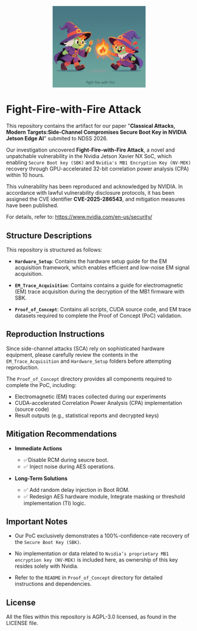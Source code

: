 <div align="center">
  <img src="./Logo.png" width="50%" />
</div>

# Fight-Fire-with-Fire Attack
This repository contains the artifact for our paper "**Classical Attacks, Modern Targets:Side-Channel Compromises Secure Boot Key in NVIDIA Jetson Edge AI**" submited to NDSS 2026.

Our investigation uncovered **Fight-Fire-with-Fire Attack**, a novel and unpatchable vulnerability in the Nvidia Jetson Xavier NX SoC, which enabling `Secure Boot key (SBK)` and `Nvidia's MB1 Encryption Key (NV-MEK)` recovery through GPU-accelerated 32-bit correlation power analysis (CPA) within 10 hours.

This vulnerability has been reproduced and acknowledged by NVIDIA. In accordance with lawful vulnerability disclosure protocols, it has been assigned the CVE identifier **CVE-2025-286543**, and mitigation measures have been published. 

For details, refer to: <https://www.nvidia.com/en-us/security/>

## Structure Descriptions
This repository is structured as follows:

- **`Hardware_Setup`**: Contains the hardware setup guide for the EM acquisition framework, which enables efficient and low-noise EM signal acquisition.

- **`EM_Trace_Acquisition`**: Contains contains a guide for electromagnetic (EM) trace acquisition during the decryption of the MB1 firmware with SBK.

- **`Proof_of_Concept`**: Contains all scripts, CUDA source code, and EM trace datasets required to complete the Proof of Concept (PoC) validation.

## Reproduction Instructions
Since side-channel attacks (SCA) rely on sophisticated hardware equipment, please carefully review the contents in the `EM_Trace_Acquisition` and `Hardware_Setup` folders before attempting reproduction.

The `Proof_of_Concept` directory provides all components required to complete the PoC, including:

- Electromagnetic (EM) traces collected during our experiments
- CUDA-accelerated Correlation Power Analysis (CPA) implementation (source code)
- Result outputs (e.g., statistical reports and decrypted keys)

## Mitigation Recommendations
- **Immediate Actions**
  - ✅Disable RCM during seucre boot.
  - ✅ Inject noise during AES operations.

- **Long-Term Solutions**
  - ✅ Add random delay injection in Boot ROM. 
  - ✅ Redesign AES hardware module, Integrate masking or threshold implementation (TI) logic.

## Important Notes
- Our PoC exclusively demonstrates a 100%-confidence-rate recovery of the `Secure Boot Key (SBK)`.
  
- No implementation or data related to `Nvidia’s proprietary MB1 encryption key (NV-MEK)` is included here, as ownership of this key resides solely with Nvidia.
  
- Refer to the `README` in `Proof_of_Concept` directory for detailed instructions and dependencies.

## License
All the files within this repository is AGPL-3.0 licensed, as found in the LICENSE file.
